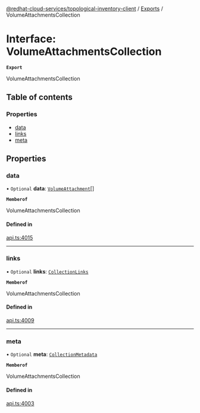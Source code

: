 [@redhat-cloud-services/topological-inventory-client](../README.md) / [Exports](../modules.md) / VolumeAttachmentsCollection

# Interface: VolumeAttachmentsCollection

**`Export`**

VolumeAttachmentsCollection

## Table of contents

### Properties

- [data](VolumeAttachmentsCollection.md#data)
- [links](VolumeAttachmentsCollection.md#links)
- [meta](VolumeAttachmentsCollection.md#meta)

## Properties

### data

• `Optional` **data**: [`VolumeAttachment`](VolumeAttachment.md)[]

**`Memberof`**

VolumeAttachmentsCollection

#### Defined in

[api.ts:4015](https://github.com/RedHatInsights/javascript-clients/blob/main/packages/topological-inventory/api.ts#L4015)

___

### links

• `Optional` **links**: [`CollectionLinks`](CollectionLinks.md)

**`Memberof`**

VolumeAttachmentsCollection

#### Defined in

[api.ts:4009](https://github.com/RedHatInsights/javascript-clients/blob/main/packages/topological-inventory/api.ts#L4009)

___

### meta

• `Optional` **meta**: [`CollectionMetadata`](CollectionMetadata.md)

**`Memberof`**

VolumeAttachmentsCollection

#### Defined in

[api.ts:4003](https://github.com/RedHatInsights/javascript-clients/blob/main/packages/topological-inventory/api.ts#L4003)
